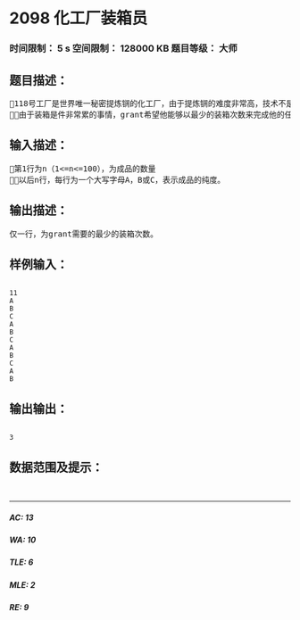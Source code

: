 # 2098 化工厂装箱员   
### 时间限制： 5 s     空间限制： 128000 KB     题目等级： 大师  
## 题目描述：  

<pre>
118号工厂是世界唯一秘密提炼锎的化工厂，由于提炼锎的难度非常高，技术不是十分完善，所以工厂生产的锎成品可能会有3种不同的纯度，A：100%，B：1%，C：0.01%，为了出售方便，必须把不同纯度的成品分开装箱，装箱员grant第1次顺序从流水线上取10个成品（如果一共不足10个，则全部取出），以后每一次把手中某种纯度的成品放进相应的箱子，然后再从流水线上顺序取一些成品，使手中保持10个成品（如果把剩下的全部取出不足10个，则全部取出），如果所有的成品都装进了箱子，那么grant的任务就完成了。
由于装箱是件非常累的事情，grant希望他能够以最少的装箱次数来完成他的任务，现在他请你编个程序帮助他。
</pre>
  
  
## 输入描述：  

<pre>
第1行为n（1<=n<=100），为成品的数量
以后n行，每行为一个大写字母A，B或C，表示成品的纯度。
</pre>
  
  
## 输出描述：  

<pre>
仅一行，为grant需要的最少的装箱次数。
</pre>
  
  
## 样例输入：  

<pre><code>
11
A
B
C
A
B
C
A
B
C
A
B
</code></pre>
  
  
## 输出输出：  

<pre><code>
3
</code></pre>
  
  
## 数据范围及提示：  

<pre>
  
</pre>
  
  
***  

##### AC: 13  
##### WA: 10  
##### TLE: 6  
##### MLE: 2  
##### RE: 9  
